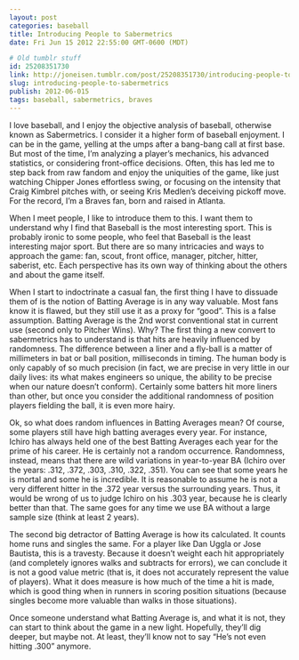 ```yaml
---
layout: post
categories: baseball
title: Introducing People to Sabermetrics
date: Fri Jun 15 2012 22:55:00 GMT-0600 (MDT)

# Old tumblr stuff
id: 25208351730
link: http://joneisen.tumblr.com/post/25208351730/introducing-people-to-sabermetrics
slug: introducing-people-to-sabermetrics
publish: 2012-06-015
tags: baseball, sabermetrics, braves
---
```



I love baseball, and I enjoy the objective analysis of baseball,
otherwise known as Sabermetrics. I consider it a higher form of baseball
enjoyment. I can be in the game, yelling at the umps after a bang-bang
call at first base. But most of the time, I’m analyzing a player’s
mechanics, his advanced statistics, or considering front-office
decisions. Often, this has led me to step back from raw fandom and enjoy
the uniquities of the game, like just watching Chipper Jones effortless
swing, or focusing on the intensity that Craig Kimbrel pitches with, or
seeing Kris Medlen’s deceiving pickoff move. For the record, I’m a
Braves fan, born and raised in Atlanta.

When I meet people, I like to introduce them to this. I want them to
understand why I find that Baseball is the most interesting sport. This
is probably ironic to some people, who feel that Baseball is the least
interesting major sport. But there are so many intricacies and ways to
approach the game: fan, scout, front office, manager, pitcher, hitter,
saberist, etc. Each perspective has its own way of thinking about the
others and about the game itself.

When I start to indoctrinate a casual fan, the first thing I have to
dissuade them of is the notion of Batting Average is in any way
valuable. Most fans know it is flawed, but they still use it as a proxy
for “good”. This is a false assumption. Batting Average is the 2nd worst
conventional stat in current use (second only to Pitcher Wins). Why? The
first thing a new convert to sabermetrics has to understand is that hits
are heavily influenced by randomness. The difference between a liner and
a fly-ball is a matter of millimeters in bat or ball position,
milliseconds in timing. The human body is only capably of so much
precision (in fact, we are precise in very little in our daily lives:
its what makes engineers so unique, the ability to be precise when our
nature doesn’t conform). Certainly some batters hit more liners than
other, but once you consider the additional randomness of position
players fielding the ball, it is even more hairy.

Ok, so what does random influences in Batting Averages mean? Of course,
some players still have high batting averages every year. For instance,
Ichiro has always held one of the best Batting Averages each year for
the prime of his career. He is certainly not a random occurrence.
Randomness, instead, means that there are wild variations in
year-to-year BA (Ichiro over the years: .312, .372, .303, .310, .322,
.351). You can see that some years he is mortal and some he is
incredible. It is reasonable to assume he is not a very different hitter
in the .372 year versus the surrounding years. Thus, it would be wrong
of us to judge Ichiro on his .303 year, because he is clearly better
than that. The same goes for any time we use BA without a large sample
size (think at least 2 years).

The second big detractor of Batting Average is how its calculated. It
counts home runs and singles the same. For a player like Dan Uggla or
Jose Bautista, this is a travesty. Because it doesn’t weight each hit
appropriately (and completely ignores walks and subtracts for errors),
we can conclude it is not a good value metric (that is, it does not
accurately represent the value of players). What it does measure is how
much of the time a hit is made, which is good thing when in runners in
scoring position situations (because singles become more valuable than
walks in those situations).

Once someone understand what Batting Average is, and what it is not,
they can start to think about the game in a new light. Hopefully,
they’ll dig deeper, but maybe not. At least, they’ll know not to say
“He’s not even hitting .300” anymore.

